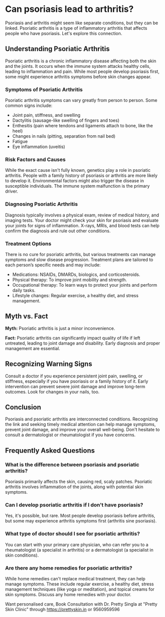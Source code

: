 # Can psoriasis lead to arthritis?

Psoriasis and arthritis might seem like separate conditions, but they can be linked. Psoriatic arthritis is a type of inflammatory arthritis that affects people who have psoriasis. Let's explore this connection.

## Understanding Psoriatic Arthritis

Psoriatic arthritis is a chronic inflammatory disease affecting both the skin and the joints. It occurs when the immune system attacks healthy cells, leading to inflammation and pain. While most people develop psoriasis first, some might experience arthritis symptoms before skin changes appear.

### Symptoms of Psoriatic Arthritis

Psoriatic arthritis symptoms can vary greatly from person to person. Some common signs include:

*   Joint pain, stiffness, and swelling
*   Dactylitis (sausage-like swelling of fingers and toes)
*   Enthesitis (pain where tendons and ligaments attach to bone, like the heel)
*   Changes in nails (pitting, separation from nail bed)
*   Fatigue
*   Eye inflammation (uveitis)

### Risk Factors and Causes

While the exact cause isn't fully known, genetics play a role in psoriatic arthritis. People with a family history of psoriasis or arthritis are more likely to develop it. Environmental factors might also trigger the disease in susceptible individuals. The immune system malfunction is the primary driver.

### Diagnosing Psoriatic Arthritis

Diagnosis typically involves a physical exam, review of medical history, and imaging tests. Your doctor might check your skin for psoriasis and evaluate your joints for signs of inflammation. X-rays, MRIs, and blood tests can help confirm the diagnosis and rule out other conditions.

### Treatment Options

There is no cure for psoriatic arthritis, but various treatments can manage symptoms and slow disease progression. Treatment plans are tailored to each person’s specific needs and may include:

*   Medications: NSAIDs, DMARDs, biologics, and corticosteroids.
*   Physical therapy: To improve joint mobility and strength.
*   Occupational therapy: To learn ways to protect your joints and perform daily tasks.
*   Lifestyle changes: Regular exercise, a healthy diet, and stress management.

## Myth vs. Fact

**Myth:** Psoriatic arthritis is just a minor inconvenience.

**Fact:** Psoriatic arthritis can significantly impact quality of life if left untreated, leading to joint damage and disability. Early diagnosis and proper management are essential.

## Recognizing Warning Signs

Consult a doctor if you experience persistent joint pain, swelling, or stiffness, especially if you have psoriasis or a family history of it. Early intervention can prevent severe joint damage and improve long-term outcomes. Look for changes in your nails, too.

## Conclusion

Psoriasis and psoriatic arthritis are interconnected conditions. Recognizing the link and seeking timely medical attention can help manage symptoms, prevent joint damage, and improve your overall well-being. Don't hesitate to consult a dermatologist or rheumatologist if you have concerns.

## Frequently Asked Questions

### What is the difference between psoriasis and psoriatic arthritis?

Psoriasis primarily affects the skin, causing red, scaly patches. Psoriatic arthritis involves inflammation of the joints, along with potential skin symptoms.

### Can I develop psoriatic arthritis if I don't have psoriasis?

Yes, it's possible, but rare. Most people develop psoriasis before arthritis, but some may experience arthritis symptoms first (arthritis sine psoriasis).

### What type of doctor should I see for psoriatic arthritis?

You can start with your primary care physician, who can refer you to a rheumatologist (a specialist in arthritis) or a dermatologist (a specialist in skin conditions).

### Are there any home remedies for psoriatic arthritis?

While home remedies can't replace medical treatment, they can help manage symptoms. These include regular exercise, a healthy diet, stress management techniques (like yoga or meditation), and topical creams for skin symptoms. Discuss any home remedies with your doctor.

Want personalised care, Book Consultation with Dr. Pretty Singla at "Pretty Skin Clinic" through https://prettyskin.in or 9560959596
